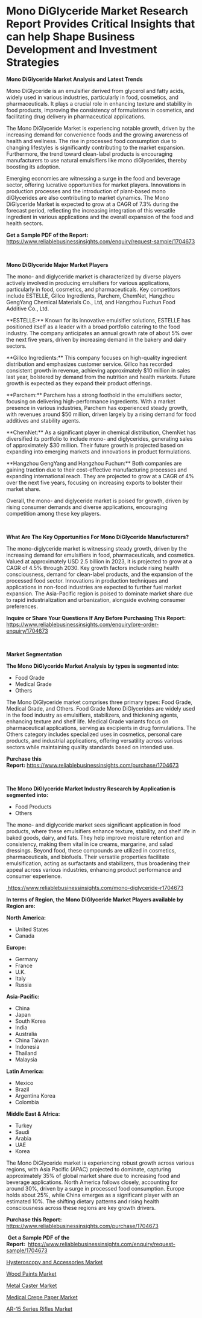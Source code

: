 <p><h1>Mono DiGlyceride Market Research Report Provides Critical Insights that can help Shape Business Development and Investment Strategies</h1></p><p><strong>Mono DiGlyceride Market Analysis and Latest Trends</strong></p>
<p><p>Mono DiGlyceride is an emulsifier derived from glycerol and fatty acids, widely used in various industries, particularly in food, cosmetics, and pharmaceuticals. It plays a crucial role in enhancing texture and stability in food products, improving the consistency of formulations in cosmetics, and facilitating drug delivery in pharmaceutical applications.</p><p>The Mono DiGlyceride Market is experiencing notable growth, driven by the increasing demand for convenience foods and the growing awareness of health and wellness. The rise in processed food consumption due to changing lifestyles is significantly contributing to the market expansion. Furthermore, the trend toward clean-label products is encouraging manufacturers to use natural emulsifiers like mono diGlycerides, thereby boosting its adoption.</p><p>Emerging economies are witnessing a surge in the food and beverage sector, offering lucrative opportunities for market players. Innovations in production processes and the introduction of plant-based mono diGlycerides are also contributing to market dynamics. The Mono DiGlyceride Market is expected to grow at a CAGR of 7.3% during the forecast period, reflecting the increasing integration of this versatile ingredient in various applications and the overall expansion of the food and health sectors.</p></p>
<p><strong>Get a Sample PDF of the Report:&nbsp;</strong> <a href="https://www.reliablebusinessinsights.com/enquiry/request-sample/1704673?utm_campaign=97&utm_medium=2&utm_source=Github&utm_content=ia&utm_term=11112024&utm_id=mono-diglyceride">https://www.reliablebusinessinsights.com/enquiry/request-sample/1704673</a></p>
<p>&nbsp;</p>
<p><strong>Mono DiGlyceride Major Market Players</strong></p>
<p><p>The mono- and diglyceride market is characterized by diverse players actively involved in producing emulsifiers for various applications, particularly in food, cosmetics, and pharmaceuticals. Key competitors include ESTELLE, Gillco Ingredients, Parchem, ChemNet, Hangzhou GengYang Chemical Materials Co., Ltd, and Hangzhou Fuchun Food Additive Co., Ltd. </p><p>**ESTELLE:** Known for its innovative emulsifier solutions, ESTELLE has positioned itself as a leader with a broad portfolio catering to the food industry. The company anticipates an annual growth rate of about 5% over the next five years, driven by increasing demand in the bakery and dairy sectors. </p><p>**Gillco Ingredients:** This company focuses on high-quality ingredient distribution and emphasizes customer service. Gillco has recorded consistent growth in revenue, achieving approximately $10 million in sales last year, bolstered by demand from the nutrition and health markets. Future growth is expected as they expand their product offerings.</p><p>**Parchem:** Parchem has a strong foothold in the emulsifiers sector, focusing on delivering high-performance ingredients. With a market presence in various industries, Parchem has experienced steady growth, with revenues around $50 million, driven largely by a rising demand for food additives and stability agents.</p><p>**ChemNet:** As a significant player in chemical distribution, ChemNet has diversified its portfolio to include mono- and diglycerides, generating sales of approximately $30 million. Their future growth is projected based on expanding into emerging markets and innovations in product formulations.</p><p>**Hangzhou GengYang and Hangzhou Fuchun:** Both companies are gaining traction due to their cost-effective manufacturing processes and expanding international reach. They are projected to grow at a CAGR of 4% over the next five years, focusing on increasing exports to bolster their market share.</p><p>Overall, the mono- and diglyceride market is poised for growth, driven by rising consumer demands and diverse applications, encouraging competition among these key players.</p></p>
<p>&nbsp;</p>
<p><strong>What Are The Key Opportunities For Mono DiGlyceride Manufacturers?</strong></p>
<p><p>The mono-diglyceride market is witnessing steady growth, driven by the increasing demand for emulsifiers in food, pharmaceuticals, and cosmetics. Valued at approximately USD 2.5 billion in 2023, it is projected to grow at a CAGR of 4.5% through 2030. Key growth factors include rising health consciousness, demand for clean-label products, and the expansion of the processed food sector. Innovations in production techniques and applications in non-food industries are expected to further fuel market expansion. The Asia-Pacific region is poised to dominate market share due to rapid industrialization and urbanization, alongside evolving consumer preferences.</p></p>
<p><strong>Inquire or Share Your Questions If Any Before Purchasing This Report:</strong> <a href="https://www.reliablebusinessinsights.com/enquiry/pre-order-enquiry/1704673?utm_campaign=97&utm_medium=2&utm_source=Github&utm_content=ia&utm_term=11112024&utm_id=mono-diglyceride">https://www.reliablebusinessinsights.com/enquiry/pre-order-enquiry/1704673</a></p>
<p>&nbsp;</p>
<p><strong>Market Segmentation</strong></p>
<p><strong>The Mono DiGlyceride Market Analysis by types is segmented into:</strong></p>
<p><ul><li>Food Grade</li><li>Medical Grade</li><li>Others</li></ul></p>
<p><p>The Mono DiGlyceride market comprises three primary types: Food Grade, Medical Grade, and Others. Food Grade Mono DiGlycerides are widely used in the food industry as emulsifiers, stabilizers, and thickening agents, enhancing texture and shelf life. Medical Grade variants focus on pharmaceutical applications, serving as excipients in drug formulations. The Others category includes specialized uses in cosmetics, personal care products, and industrial applications, offering versatility across various sectors while maintaining quality standards based on intended use.</p></p>
<p><strong>Purchase this Report:&nbsp;</strong><a href="https://www.reliablebusinessinsights.com/purchase/1704673?utm_campaign=97&utm_medium=2&utm_source=Github&utm_content=ia&utm_term=11112024&utm_id=mono-diglyceride">https://www.reliablebusinessinsights.com/purchase/1704673</a></p>
<p>&nbsp;</p>
<p><strong>The Mono DiGlyceride Market Industry Research by Application is segmented into:</strong></p>
<p><ul><li>Food Products</li><li>Others</li></ul></p>
<p><p>The mono- and diglyceride market sees significant application in food products, where these emulsifiers enhance texture, stability, and shelf life in baked goods, dairy, and fats. They help improve moisture retention and consistency, making them vital in ice creams, margarine, and salad dressings. Beyond food, these compounds are utilized in cosmetics, pharmaceuticals, and biofuels. Their versatile properties facilitate emulsification, acting as surfactants and stabilizers, thus broadening their appeal across various industries, enhancing product performance and consumer experience.</p></p>
<p><a href="https://www.reliablebusinessinsights.com/mono-diglyceride-r1704673?utm_campaign=97&utm_medium=2&utm_source=Github&utm_content=ia&utm_term=11112024&utm_id=mono-diglyceride">&nbsp;https://www.reliablebusinessinsights.com/mono-diglyceride-r1704673</a></p>
<p><strong>In terms of Region, the Mono DiGlyceride Market Players available by Region are:</strong></p>
<p>
    <p> <strong> North America: </strong>
        <ul>
            <li>United States</li>
            <li>Canada</li>
        </ul>
        </p> 
    <p> <strong> Europe: </strong>
        <ul>
            <li>Germany</li>
            <li>France</li>
            <li>U.K.</li>
            <li>Italy</li>
            <li>Russia</li>
        </ul>
        </p> 
    <p> <strong> Asia-Pacific: </strong>
        <ul>
            <li>China</li>
            <li>Japan</li>
            <li>South Korea</li>
            <li>India</li>
            <li>Australia</li>
            <li>China Taiwan</li>
            <li>Indonesia</li>
            <li>Thailand</li>
            <li>Malaysia</li>
        </ul>
        </p> 
    <p> <strong> Latin America: </strong>
        <ul>
            <li>Mexico</li>
            <li>Brazil</li>
            <li>Argentina Korea</li>
            <li>Colombia</li>
        </ul>
        </p> 
    <p> <strong> Middle East & Africa: </strong>
        <ul>
            <li>Turkey</li>
            <li>Saudi</li>
            <li>Arabia</li>
            <li>UAE</li>
            <li>Korea</li>
        </ul>
    </p>
    </p>
<p><p>The Mono DiGlyceride market is experiencing robust growth across various regions, with Asia Pacific (APAC) projected to dominate, capturing approximately 35% of global market share due to increasing food and beverage applications. North America follows closely, accounting for around 30%, driven by a surge in processed food consumption. Europe holds about 25%, while China emerges as a significant player with an estimated 10%. The shifting dietary patterns and rising health consciousness across these regions are key growth drivers.</p></p>
<p><strong>Purchase this Report: </strong><a href="https://www.reliablebusinessinsights.com/purchase/1704673?utm_campaign=97&utm_medium=2&utm_source=Github&utm_content=ia&utm_term=11112024&utm_id=mono-diglyceride">https://www.reliablebusinessinsights.com/purchase/1704673</a></p>
<p>&nbsp;<strong>Get a Sample PDF of the Report:&nbsp;&nbsp;</strong><a href="https://www.reliablebusinessinsights.com/enquiry/request-sample/1704673?utm_campaign=97&utm_medium=2&utm_source=Github&utm_content=ia&utm_term=11112024&utm_id=mono-diglyceride">https://www.reliablebusinessinsights.com/enquiry/request-sample/1704673</a></p>
<p><strong></strong></p>
<p><p><a href="https://issuu.com/reportprime-2/docs/hysteroscopy-and-accessories-market_cf6123d6a7a0a3?utm_campaign=97&utm_medium=2&utm_source=Github&utm_content=ia&utm_term=11112024&utm_id=mono-diglyceride">Hysteroscopy and Accessories Market</a></p><p><a href="https://github.com/yoreivesal/Market-Research-Report-List-1/blob/main/wood-paints-market.md?utm_campaign=97&utm_medium=2&utm_source=Github&utm_content=ia&utm_term=11112024&utm_id=mono-diglyceride">Wood Paints Market</a></p><p><a href="https://www.linkedin.com/pulse/digital-transformation-metal-caster-industry-market-opportunities-fdwcf?utm_campaign=97&utm_medium=2&utm_source=Github&utm_content=ia&utm_term=11112024&utm_id=mono-diglyceride">Metal Caster Market</a></p><p><a href="https://issuu.com/reportprime-2/docs/medical-crepe-paper-market-size-203_a079f1f508b922?utm_campaign=97&utm_medium=2&utm_source=Github&utm_content=ia&utm_term=11112024&utm_id=mono-diglyceride">Medical Crepe Paper Market</a></p><p><a href="https://www.linkedin.com/pulse/navigating-global-ar-15-series-rifles-market-from-trends-strategy-j2v2f?utm_campaign=97&utm_medium=2&utm_source=Github&utm_content=ia&utm_term=11112024&utm_id=mono-diglyceride">AR-15 Series Rifles Market</a></p></p>